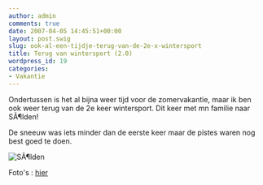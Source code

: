 ```yaml
---
author: admin
comments: true
date: 2007-04-05 14:45:51+00:00
layout: post.swig
slug: ook-al-een-tijdje-terug-van-de-2e-x-wintersport
title: Terug van wintersport (2.0)
wordpress_id: 19
categories:
- Vakantie
---
```


Ondertussen is het al bijna weer tijd voor de zomervakantie, maar ik ben ook weer terug van de 2e keer wintersport. Dit keer met mn familie naar SÃ¶lden!

De sneeuw was iets minder dan de eerste keer maar de pistes waren nog best goed te doen.

![SÃ¶lden](http://foto.wllnr.nl/gallery2/d/2098-2/IMG_0714.JPG)

Foto's : [hier](http://foto.wllnr.nl)
